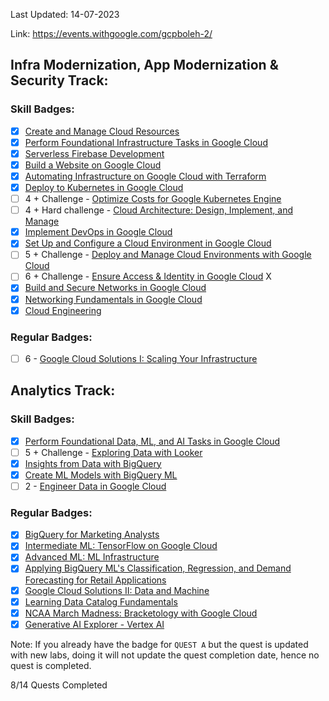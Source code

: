 Last Updated: 14-07-2023

Link: https://events.withgoogle.com/gcpboleh-2/

## Infra Modernization, App Modernization & Security Track:
### Skill Badges:
- [x] [Create and Manage Cloud Resources](https://www.cloudskillsboost.google/quests/120)
- [x] [Perform Foundational Infrastructure Tasks in Google Cloud](https://www.cloudskillsboost.google/quests/118)
- [x] [Serverless Firebase Development](https://www.cloudskillsboost.google/quests/153)
- [x] [Build a Website on Google Cloud](https://www.cloudskillsboost.google/quests/115)
- [x] [Automating Infrastructure on Google Cloud with Terraform](https://www.cloudskillsboost.google/quests/159)
- [x] [Deploy to Kubernetes in Google Cloud](https://www.cloudskillsboost.google/quests/116)
- [ ] 4 + Challenge - [Optimize Costs for Google Kubernetes Engine](https://www.cloudskillsboost.google/quests/157)
- [ ] 4 + Hard challenge - [Cloud Architecture: Design, Implement, and Manage](https://www.cloudskillsboost.google/quests/124)
- [x] [Implement DevOps in Google Cloud](https://www.cloudskillsboost.google/quests/141)
- [x] [Set Up and Configure a Cloud Environment in Google Cloud](https://www.cloudskillsboost.google/quests/119)
- [ ] 5 + Challenge - [Deploy and Manage Cloud Environments with Google Cloud](https://www.cloudskillsboost.google/quests/121)
- [ ] 6 + Challenge - [Ensure Access & Identity in Google Cloud](https://www.cloudskillsboost.google/quests/150) X
- [x] [Build and Secure Networks in Google Cloud](https://www.cloudskillsboost.google/quests/128)
- [x] [Networking Fundamentals in Google Cloud](https://www.cloudskillsboost.google/quests/31)
- [x] [Cloud Engineering](https://www.cloudskillsboost.google/quests/66)

### Regular Badges:
- [ ] 6 - [Google Cloud Solutions I: Scaling Your Infrastructure](https://www.cloudskillsboost.google/quests/36)

## Analytics Track:
### Skill Badges:
- [x] [Perform Foundational Data, ML, and AI Tasks in Google Cloud](https://www.cloudskillsboost.google/quests/117)
- [ ] 5 + Challenge - [Exploring Data with Looker](https://www.cloudskillsboost.google/quests/165)
- [x] [Insights from Data with BigQuery](https://www.cloudskillsboost.google/quests/123)
- [x] [Create ML Models with BigQuery ML](https://www.cloudskillsboost.google/quests/146)
- [ ] 2 - [Engineer Data in Google Cloud](https://www.cloudskillsboost.google/quests/132)

### Regular Badges:
- [x] [BigQuery for Marketing Analysts](https://www.cloudskillsboost.google/quests/70)
- [x] [Intermediate ML: TensorFlow on Google Cloud](https://www.cloudskillsboost.google/quests/83)
- [x] [Advanced ML: ML Infrastructure](https://www.cloudskillsboost.google/quests/162)
- [x] [Applying BigQuery ML's Classification, Regression, and Demand Forecasting for Retail Applications](https://www.cloudskillsboost.google/quests/162)
- [x] [Google Cloud Solutions II: Data and Machine](https://www.cloudskillsboost.google/quests/38)
- [x] [Learning Data Catalog Fundamentals](https://www.cloudskillsboost.google/quests/134)
- [x] [NCAA March Madness: Bracketology with Google Cloud](https://www.cloudskillsboost.google/quests/58)
- [x] [Generative AI Explorer - Vertex AI](https://www.cloudskillsboost.google/quests/299)

Note: If you already have the badge for `QUEST A` but the quest is updated with new labs, doing it will not update the quest completion date, hence no quest is completed.

8/14 Quests Completed